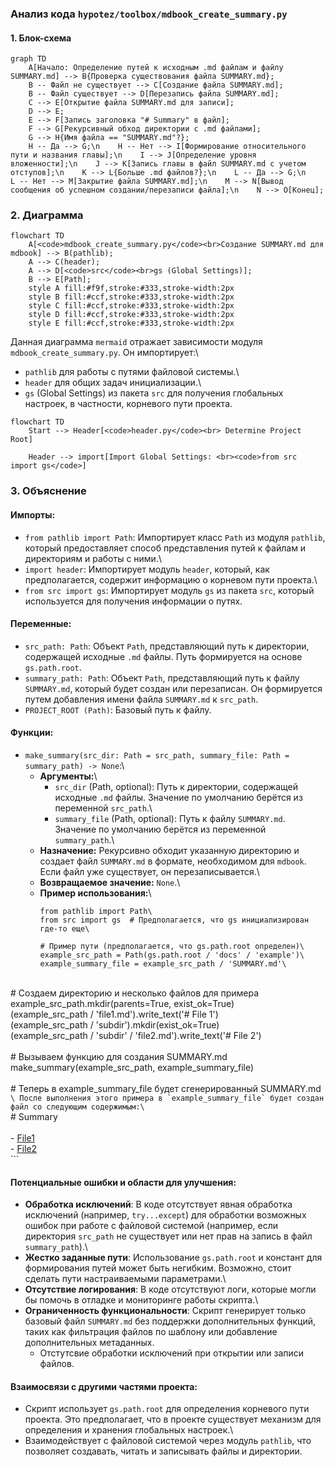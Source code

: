 ### **Анализ кода `hypotez/toolbox/mdbook_create_summary.py`**

#### **1. Блок-схема**

```mermaid
graph TD
    A[Начало: Определение путей к исходным .md файлам и файлу SUMMARY.md] --> B{Проверка существования файла SUMMARY.md};
    B -- Файл не существует --> C[Создание файла SUMMARY.md];
    B -- Файл существует --> D[Перезапись файла SUMMARY.md];
    C --> E[Открытие файла SUMMARY.md для записи];
    D --> E;
    E --> F[Запись заголовка "# Summary" в файл];
    F --> G[Рекурсивный обход директории с .md файлами];
    G --> H{Имя файла == "SUMMARY.md"?};
    H -- Да --> G;\n    H -- Нет --> I[Формирование относительного пути и названия главы];\n    I --> J[Определение уровня вложенности];\n    J --> K[Запись главы в файл SUMMARY.md с учетом отступов];\n    K --> L{Больше .md файлов?};\n    L -- Да --> G;\n    L -- Нет --> M[Закрытие файла SUMMARY.md];\n    M --> N[Вывод сообщения об успешном создании/перезаписи файла];\n    N --> O[Конец];
```

### 2. Диаграмма

```mermaid
flowchart TD
    A[<code>mdbook_create_summary.py</code><br>Создание SUMMARY.md для mdbook] --> B(pathlib);
    A --> C(header);
    A --> D[<code>src</code><br>gs (Global Settings)];
    B --> E[Path];
    style A fill:#f9f,stroke:#333,stroke-width:2px
    style B fill:#ccf,stroke:#333,stroke-width:2px
    style C fill:#ccf,stroke:#333,stroke-width:2px
    style D fill:#ccf,stroke:#333,stroke-width:2px
    style E fill:#ccf,stroke:#333,stroke-width:2px
```

Данная диаграмма `mermaid` отражает зависимости модуля `mdbook_create_summary.py`. Он импортирует:\
- `pathlib` для работы с путями файловой системы.\
- `header` для общих задач инициализации.\
- `gs` (Global Settings) из пакета `src` для получения глобальных настроек, в частности, корневого пути проекта.

```mermaid
flowchart TD
    Start --> Header[<code>header.py</code><br> Determine Project Root]

    Header --> import[Import Global Settings: <br><code>from src import gs</code>] 
```

### 3. Объяснение

#### Импорты:
- `from pathlib import Path`: Импортирует класс `Path` из модуля `pathlib`, который предоставляет способ представления путей к файлам и директориям и работы с ними.\
- `import header`: Импортирует модуль `header`, который, как предполагается, содержит информацию о корневом пути проекта.\
- `from src import gs`: Импортирует модуль `gs` из пакета `src`, который используется для получения информации о путях.

#### Переменные:
- `src_path: Path`: Объект `Path`, представляющий путь к директории, содержащей исходные `.md` файлы. Путь формируется на основе `gs.path.root`.
- `summary_path: Path`: Объект `Path`, представляющий путь к файлу `SUMMARY.md`, который будет создан или перезаписан. Он формируется путем добавления имени файла `SUMMARY.md` к `src_path`.
- `PROJECT_ROOT (Path)`: Базовый путь к файлу.

#### Функции:
- `make_summary(src_dir: Path = src_path, summary_file: Path = summary_path) -> None`:\
    - **Аргументы:**\
        - `src_dir` (Path, optional): Путь к директории, содержащей исходные `.md` файлы. Значение по умолчанию берётся из переменной `src_path`.\
        - `summary_file` (Path, optional): Путь к файлу `SUMMARY.md`. Значение по умолчанию берётся из переменной `summary_path`.\
    - **Назначение:** Рекурсивно обходит указанную директорию и создает файл `SUMMARY.md` в формате, необходимом для `mdbook`. Если файл уже существует, он перезаписывается.\
    - **Возвращаемое значение:** `None`.\
    - **Пример использования:**\
        ```python\
        from pathlib import Path\
        from src import gs  # Предполагается, что gs инициализирован где-то еще\

        # Пример пути (предполагается, что gs.path.root определен)\
        example_src_path = Path(gs.path.root / 'docs' / 'example')\
        example_summary_file = example_src_path / 'SUMMARY.md'\
\
        # Создаем директорию и несколько файлов для примера\
        example_src_path.mkdir(parents=True, exist_ok=True)\
        (example_src_path / 'file1.md').write_text('# File 1')\
        (example_src_path / 'subdir').mkdir(exist_ok=True)\
        (example_src_path / 'subdir' / 'file2.md').write_text('# File 2')\
\
        # Вызываем функцию для создания SUMMARY.md\
        make_summary(example_src_path, example_summary_file)\
\
        # Теперь в example_summary_file будет сгенерированный SUMMARY.md\
        ```\
        После выполнения этого примера в `example_summary_file` будет создан файл со следующим содержимым:\
        ```\
        # Summary\
\
        - [File1](file1.md)\
        - [File2](subdir/file2.md)\
        ```

#### Потенциальные ошибки и области для улучшения:
- **Обработка исключений**: В коде отсутствует явная обработка исключений (например, `try...except`) для обработки возможных ошибок при работе с файловой системой (например, если директория `src_path` не существует или нет прав на запись в файл `summary_path`).\
- **Жестко заданные пути**: Использование `gs.path.root` и констант для формирования путей может быть негибким. Возможно, стоит сделать пути настраиваемыми параметрами.\
- **Отсутствие логирования**: В коде отсутствуют логи, которые могли бы помочь в отладке и мониторинге работы скрипта.\
- **Ограниченность функциональности**: Скрипт генерирует только базовый файл `SUMMARY.md` без поддержки дополнительных функций, таких как фильтрация файлов по шаблону или добавление дополнительных метаданных.
  - Отстутсвие обработки исключений при открытии или записи файлов.

#### Взаимосвязи с другими частями проекта:
- Скрипт использует `gs.path.root` для определения корневого пути проекта. Это предполагает, что в проекте существует механизм для определения и хранения глобальных настроек.\
-  Взаимодействует с файловой системой через модуль `pathlib`, что позволяет создавать, читать и записывать файлы и директории.